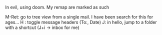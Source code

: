 In evil, using doom. My remap are marked as such

M-Ret: go to tree view from a single mail. I have been search for this
for ages... H : toggle message headers (To:, Date) J: in hello, jump to
a folder with a shortcut (J+i -\> inbox for me)
